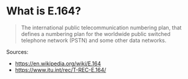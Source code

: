 # What is E.164?

> The international public telecommunication numbering plan, that defines a numbering plan for the worldwide public switched telephone network (PSTN) and some other data networks.

Sources:
* https://en.wikipedia.org/wiki/E.164
* https://www.itu.int/rec/T-REC-E.164/
